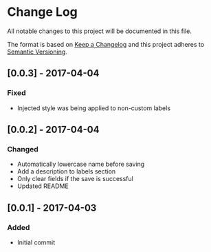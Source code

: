 # Change Log
All notable changes to this project will be documented in this file.

The format is based on [Keep a Changelog](http://keepachangelog.com/)
and this project adheres to [Semantic Versioning](http://semver.org/).

## [0.0.3] - 2017-04-04
### Fixed
- Injected style was being applied to non-custom labels

## [0.0.2] - 2017-04-04
### Changed
- Automatically lowercase name before saving
- Add a description to labels section
- Only clear fields if the save is successful
- Updated README

## [0.0.1] - 2017-04-03
### Added
- Initial commit
